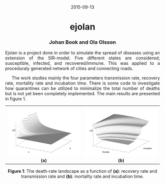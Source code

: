 <p align="center">2015-09-13</p>
<h1 align="center">ejolan</h1>
<h3 align="center">Johan Book and Ola Olsson</h3>

<p align="justify">
Ejolan is a project done in order to simulate the spread of diseases using an extension of the SIR-model. Five different states are considered; susceptible, infected, and recovered/immune. This was applied to a proceduraly generated network of cities and connecting roads.
</p>
<p align="justify">
&nbsp;&nbsp;&nbsp;&nbsp;&nbsp;The work studies mainly the four parameters transmission rate, recovery rate, mortality rate and incubation time. There is some code to investigate how quarantines can be utilized to minimalize the total number of deaths but is not yet been completely implemented. The main results are presented in figure 1. 
</p>

<table style="width:100%">
    <tr>
        <th><img src="https://raw.githubusercontent.com/JohanBook/ejolan/master/ab.png"><center>(a)</center></th>
        <th><img src="https://raw.githubusercontent.com/JohanBook/ejolan/master/id.png"><center>(b)</center></th>
    </tr>
</table>
<p align="center">
  <b>Figure 1</b>: The death-rate landscape as a function of <b>(a)</b>: recovery rate and transmission rate and <b>(b)</b>: mortality rate and incubation time.
</p>

